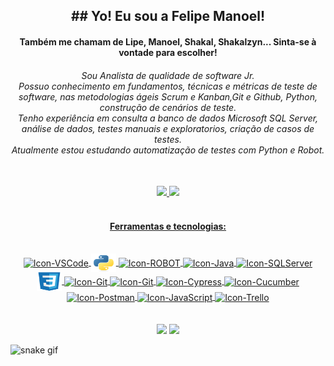 <!-- bear: {
    title_color: "e03c8a",
    icon_color: "00AEFF",
    text_color: "bcb28d",
    bg_color: "1f2023",
  },-->

<h2 align="center">## Yo! Eu sou a Felipe Manoel!</h2>

<h4 align="center">Também me chamam de Lipe, Manoel, Shakal, Shakalzyn... Sinta-se à vontade para escolher!</h4>

<h6 align="center">Sou Analista de qualidade de software Jr. <br />
Possuo conhecimento em fundamentos, técnicas e métricas de teste de software, nas metodologias ágeis Scrum e Kanban,Git e Github, Python, construção de cenários de teste. <br />
Tenho experiência em consulta a banco de dados Microsoft SQL Server, análise de dados, testes manuais e exploratorios, criação de casos de testes. <br />
Atualmente estou estudando automatização de testes com Python e Robot.<br />
<br /></h6>

<div align="center">
  <a href="https://github.com/shakalzyn">
  <img height="180em" src="https://github-readme-stats.vercel.app/api?username=Shakalzyn&show_icons=true&theme=github_dark&include_all_commits=true&count_private=true"/>
  <img height="180em" src="https://github-readme-stats.vercel.app/api/top-langs/?username=Shakalzyn&layout=compact&langs_count=7&theme=github_dark"/>
</div><br/>
<h4 align="center">Ferramentas e tecnologias:</h4>
<div align="center" style="display: inline_block"><br/>
  <img align="center" alt="Icon-VSCode" height="30" width="40" src="https://cdn.jsdelivr.net/gh/devicons/devicon/icons/visualstudio/visualstudio-plain.svg">
  <img align="center" alt="Icon-Python" height="30" width="40" src="https://raw.githubusercontent.com/devicons/devicon/master/icons/python/python-original.svg">
  <img align="center" alt="Icon-ROBOT" height="30" width="40" src="https://cdn.icon-icons.com/icons2/2107/PNG/512/file_type_robotframework_icon_130193.png">
  <img align="center" alt="Icon-Java" height="30" width="30" src="https://cdn.jsdelivr.net/gh/devicons/devicon/icons/java/java-original.svg">
  <img align="center" alt="Icon-SQLServer" height="30" width="30" src="https://img.icons8.com/color/480/microsoft-sql-server.png">
  <img align="center" alt="Icon-CSS" height="30" width="40" src="https://raw.githubusercontent.com/devicons/devicon/master/icons/css3/css3-original.svg">
  <img align="center" alt="Icon-Git" height="30" width="40" src="https://cdn.jsdelivr.net/gh/devicons/devicon/icons/git/git-original.svg">
  <img align="center" alt="Icon-Git" height="30" width="40" src="https://github.githubassets.com/images/modules/logos_page/Octocat.png">
  <img align="center" alt="Icon-Cypress" height="30" width="30" src="https://avatars.githubusercontent.com/u/8908513?s=280&v=4">
  <img align="center" alt="Icon-Cucumber" height="30" width="30" src="https://cdn.jsdelivr.net/gh/devicons/devicon/icons/cucumber/cucumber-plain.svg">
  <img align="center" alt="Icon-Postman" height="30" width="30" src="https://miro.medium.com/max/512/1*fVBL9mtLJmHIH6YpU7WvHQ.png">
  <img align="center" alt="Icon-JavaScript" height="30" width="30" src="https://cdn.jsdelivr.net/gh/devicons/devicon/icons/javascript/javascript-original.svg">
  <img align="center" alt="Icon-Trello" height="30" width="40" src="https://cdn.jsdelivr.net/gh/devicons/devicon/icons/trello/trello-plain.svg">
</div><br/><br/>
<div align="center">
    <a href="https://discordapp.com/users/Shakalzyn#6181" target="_blank"><img src="https://img.shields.io/badge/Discord-7289DA?style=for-the-badge&logo=discord&logoColor=white" target="_blank"></a>
    <a href="https://www.linkedin.com/in/felipe-manoel-ferreira-da-costa-b882a657" target="_blank"><img src="https://img.shields.io/badge/-LinkedIn-%230077B5?style=for-the-badge&logo=linkedin&logoColor=white" target="_blank"></a>  
</div>


![snake gif](https://github.com/Shakalzyn/Shakalzyn/blob/output/github-contribution-grid-snake.svg)
